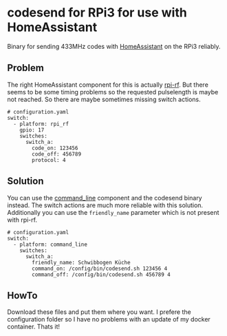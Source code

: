 # codesend for RPi3 for use with HomeAssistant

Binary for sending 433MHz codes with [HomeAssistant](https://home-assistant.io/) on the RPi3 reliably.

## Problem

The right HomeAssistant component for this is actually [rpi-rf](https://home-assistant.io/components/switch.rpi_rf/).
But there seems to be some timing problems so the requested pulselength is maybe not reached.
So there are maybe sometimes missing switch actions.

    # configuration.yaml
    switch:
      - platform: rpi_rf
        gpio: 17
        switches:
          switch_a:
            code_on: 123456
            code_off: 456789
            protocol: 4

## Solution

You can use the [command_line](https://home-assistant.io/components/switch.command_line/) component and the codesend binary instead.
The switch actions are much more reliable with this solution.
Additionally you can use the `friendly_name` parameter which is not present with rpi-rf.

    # configuration.yaml
    switch:
      - platform: command_line
        switches:
          switch_a:
            friendly_name: Schwibbogen Küche
            command_on: /config/bin/codesend.sh 123456 4
            command_off: /config/bin/codesend.sh 456789 4

## HowTo

Download these files and put them where you want.
I prefere the configuration folder so I have no problems with an update of my docker container.
Thats it!
